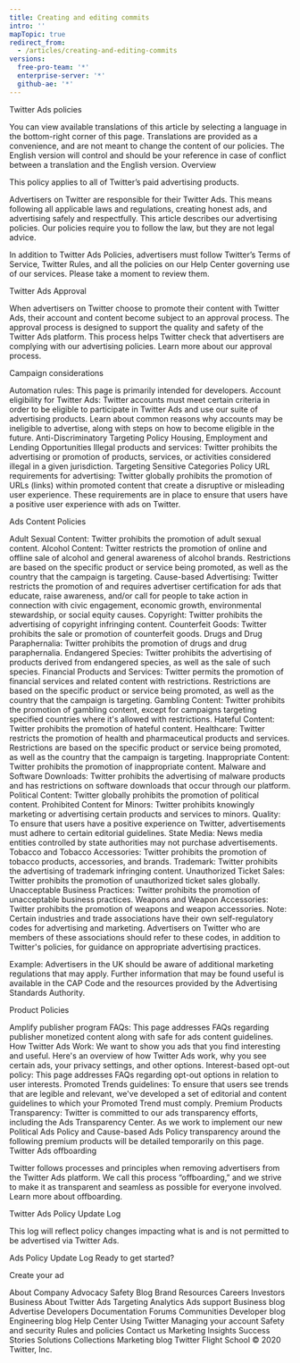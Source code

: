 ```yaml
---
title: Creating and editing commits
intro: ''
mapTopic: true
redirect_from:
  - /articles/creating-and-editing-commits
versions:
  free-pro-team: '*'
  enterprise-server: '*'
  github-ae: '*'
---
```


Twitter Ads policies

You can view available translations of this article by selecting a language in the bottom-right corner of this page. Translations are provided as a convenience, and are not meant to change the content of our policies. The English version will control and should be your reference in case of conflict between a translation and the English version.
Overview

This policy applies to all of Twitter’s paid advertising products.

Advertisers on Twitter are responsible for their Twitter Ads. This means following all applicable laws and regulations, creating honest ads, and advertising safely and respectfully. This article describes our advertising policies. Our policies require you to follow the law, but they are not legal advice.

In addition to Twitter Ads Policies, advertisers must follow Twitter’s Terms of Service, Twitter Rules, and all the policies on our Help Center governing use of our services. Please take a moment to review them.  

Twitter Ads Approval

When advertisers on Twitter choose to promote their content with Twitter Ads, their account and content become subject to an approval process. The approval process is designed to support the quality and safety of the Twitter Ads platform. This process helps Twitter check that advertisers are complying with our advertising policies. Learn more about our approval process.

Campaign considerations

Automation rules: This page is primarily intended for developers.
Account eligibility for Twitter Ads: Twitter accounts must meet certain criteria in order to be eligible to participate in Twitter Ads and use our suite of advertising products. Learn about common reasons why accounts may be ineligible to advertise, along with steps on how to become eligible in the future.
Anti-Discriminatory Targeting Policy
Housing, Employment and Lending Opportunities
Illegal products and services: Twitter prohibits the advertising or promotion of products, services, or activities considered illegal in a given jurisdiction.
Targeting Sensitive Categories Policy
URL requirements for advertising: Twitter globally prohibits the promotion of URLs (links) within promoted content that create a disruptive or misleading user experience. These requirements are in place to ensure that users have a positive user experience with ads on Twitter.  
 

Ads Content Policies

Adult Sexual Content: Twitter prohibits the promotion of adult sexual content.
Alcohol Content: Twitter restricts the promotion of online and offline sale of alcohol and general awareness of alcohol brands. Restrictions are based on the specific product or service being promoted, as well as the country that the campaign is targeting.
Cause-based Advertising: Twitter restricts the promotion of and requires advertiser certification for ads that educate, raise awareness, and/or call for people to take action in connection with civic engagement, economic growth, environmental stewardship, or social equity causes.
Copyright: Twitter prohibits the advertising of copyright infringing content.
Counterfeit Goods: Twitter prohibits the sale or promotion of counterfeit goods.
Drugs and Drug Paraphernalia: Twitter prohibits the promotion of drugs and drug paraphernalia.
Endangered Species: Twitter prohibits the advertising of products derived from endangered species, as well as the sale of such species.
Financial Products and Services: Twitter permits the promotion of financial services and related content with restrictions. Restrictions are based on the specific product or service being promoted, as well as the country that the campaign is targeting.
Gambling Content: Twitter prohibits the promotion of gambling content, except for campaigns targeting specified countries where it's allowed with restrictions.
Hateful Content: Twitter prohibits the promotion of hateful content.
Healthcare: Twitter restricts the promotion of health and pharmaceutical products and services. Restrictions are based on the specific product or service being promoted, as well as the country that the campaign is targeting.
Inappropriate Content: Twitter prohibits the promotion of inappropriate content.
Malware and Software Downloads: Twitter prohibits the advertising of malware products and has restrictions on software downloads that occur through our platform.
Political Content: Twitter globally prohibits the promotion of political content.
Prohibited Content for Minors: Twitter prohibits knowingly marketing or advertising certain products and services to minors.
Quality: To ensure that users have a positive experience on Twitter, advertisements must adhere to certain editorial guidelines.
State Media: News media entities controlled by state authorities may not purchase advertisements. 
Tobacco and Tobacco Accessories: Twitter prohibits the promotion of tobacco products, accessories, and brands.
Trademark: Twitter prohibits the advertising of trademark infringing content. 
Unauthorized Ticket Sales: Twitter prohibits the promotion of unauthorized ticket sales globally.
Unacceptable Business Practices: Twitter prohibits the promotion of unacceptable business practices.
Weapons and Weapon Accessories: Twitter prohibits the promotion of weapons and weapon accessories.
Note: Certain industries and trade associations have their own self-regulatory codes for advertising and marketing. Advertisers on Twitter who are members of these associations should refer to these codes, in addition to Twitter's policies, for guidance on appropriate advertising practices.

Example: Advertisers in the UK should be aware of additional marketing regulations that may apply. Further information that may be found useful is available in the CAP Code and the resources provided by the Advertising Standards Authority.

Product Policies

Amplify publisher program FAQs: This page addresses FAQs regarding publisher monetized content along with safe for ads content guidelines. 
How Twitter Ads Work:  We want to show you ads that you find interesting and useful. Here's an overview of how Twitter Ads work, why you see certain ads, your privacy settings, and other options. 
Interest-based opt-out policy: This page addresses FAQs regarding opt-out options in relation to user interests. 
Promoted Trends guidelines: To ensure that users see trends that are legible and relevant, we've developed a set of editorial and content guidelines to which your Promoted Trend must comply.
Premium Products Transparency: Twitter is committed to our ads transparency efforts, including the Ads Transparency Center. As we work to implement our new Political Ads Policy and Cause-based Ads Policy transparency around the following premium products will be detailed temporarily on this page. 
Twitter Ads offboarding

Twitter follows processes and principles when removing advertisers from the Twitter Ads platform. We call this process “offboarding,” and we strive to make it as transparent and seamless as possible for everyone involved. Learn more about offboarding.

Twitter Ads Policy Update Log

 This log will reflect policy changes impacting what is and is not permitted to be advertised via Twitter Ads.

Ads Policy Update Log
Ready to get started?

Create your ad
 
About
Company
Advocacy
Safety
Blog
Brand Resources
Careers
Investors
Business
About Twitter Ads
Targeting
Analytics
Ads support
Business blog
Advertise
Developers
Documentation
Forums
Communities
Developer blog
Engineering blog
Help Center
Using Twitter
Managing your account
Safety and security
Rules and policies
Contact us
Marketing
Insights
Success Stories
Solutions
Collections
Marketing blog
Twitter Flight School
© 2020 Twitter, Inc.


